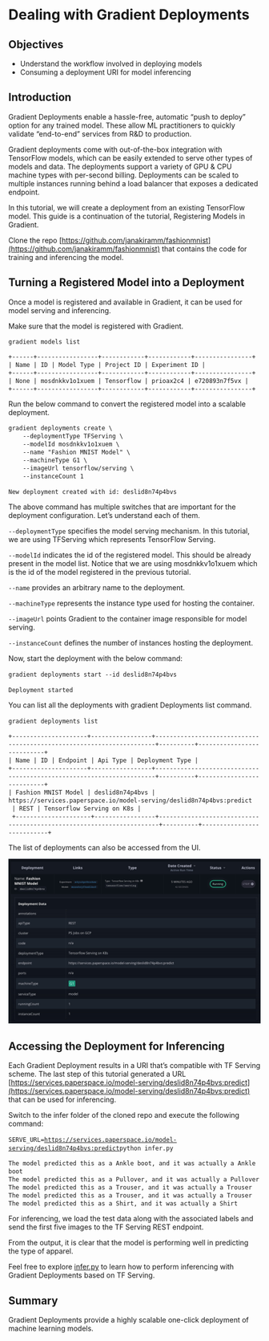 # Dealing with Gradient Deployments

## Objectives 

* Understand the workflow involved in deploying models 
* Consuming a deployment URI for model inferencing

## Introduction

Gradient Deployments enable a hassle-free, automatic “push to deploy” option for any trained model. These allow ML practitioners to quickly validate “end-to-end” services from R&D to production.

Gradient deployments come with out-of-the-box integration with TensorFlow models, which can be easily extended to serve other types of models and data. The deployments support a variety of GPU & CPU machine types with per-second billing. Deployments can be scaled to multiple instances running behind a load balancer that exposes a dedicated endpoint.

In this tutorial, we will create a deployment from an existing TensorFlow model. This guide is a continuation of the tutorial, Registering Models in Gradient.

Clone the repo [https://github.com/janakiramm/fashionmnist](https://github.com/janakiramm/fashionmnist) that contains the code for training and inferencing the model.

## Turning a Registered Model into a Deployment 

Once a model is registered and available in Gradient, it can be used for model serving and inferencing.

Make sure that the model is registered with Gradient.

```text
gradient models list
```

```text
+------+-----------------+------------+------------+----------------+ 
| Name | ID | Model Type | Project ID | Experiment ID | 
+------+-----------------+------------+------------+----------------+ 
| None | mosdnkkv1o1xuem | Tensorflow | prioax2c4 | e720893n7f5vx | 
+------+-----------------+------------+------------+----------------+
```



Run the below command to convert the registered model into a scalable deployment.

```text
gradient deployments create \
    --deploymentType TFServing \
    --modelId mosdnkkv1o1xuem \
    --name "Fashion MNIST Model" \
    --machineType G1 \
    --imageUrl tensorflow/serving \
    --instanceCount 1
```

`New deployment created with id: deslid8n74p4bvs`

The above command has multiple switches that are important for the deployment configuration. Let’s understand each of them.

`--deploymentType` specifies the model serving mechanism. In this tutorial, we are using TFServing which represents TensorFlow Serving.

`--modelId` indicates the id of the registered model. This should be already present in the model list. Notice that we are using mosdnkkv1o1xuem which is the id of the model registered in the previous tutorial.

`--name` provides an arbitrary name to the deployment.

`--machineType` represents the instance type used for hosting the container.

`--imageUrl` points Gradient to the container image responsible for model serving.

`--instanceCount` defines the number of instances hosting the deployment.

Now, start the deployment with the below command:

`gradient deployments start --id deslid8n74p4bvs`

`Deployment started`

You can list all the deployments with gradient Deployments list command.

`gradient deployments list` 

```text
+---------------------+-----------------+----------------------------------------------------------------------+----------+---------------------------+
| Name | ID | Endpoint | Api Type | Deployment Type | 
+---------------------+-----------------+----------------------------------------------------------------------+----------+---------------------------+ 
| Fashion MNIST Model | deslid8n74p4bvs | 
https://services.paperspace.io/model-serving/deslid8n74p4bvs:predict
 | REST | Tensorflow Serving on K8s | 
 +---------------------+-----------------+----------------------------------------------------------------------+----------+---------------------------+
```

The list of deployments can also be accessed from the UI.

![](../.gitbook/assets/grad-deploy-0.jpg)

## Accessing the Deployment for Inferencing

Each Gradient Deployment results in a URI that’s compatible with TF Serving scheme. The last step of this tutorial generated a URL [https://services.paperspace.io/model-serving/deslid8n74p4bvs:predict](https://services.paperspace.io/model-serving/deslid8n74p4bvs:predict) that can be used for inferencing.

Switch to the infer folder of the cloned repo and execute the following command:

`SERVE_URL=`[`https://services.paperspace.io/model-serving/deslid8n74p4bvs:predict`](https://services.paperspace.io/model-serving/deslid8n74p4bvs:predict)`python infer.py`

```text
The model predicted this as a Ankle boot, and it was actually a Ankle boot
The model predicted this as a Pullover, and it was actually a Pullover
The model predicted this as a Trouser, and it was actually a Trouser
The model predicted this as a Trouser, and it was actually a Trouser
The model predicted this as a Shirt, and it was actually a Shirt
```

For inferencing, we load the test data along with the associated labels and send the first five images to the TF Serving REST endpoint. 

From the output, it is clear that the model is performing well in predicting the type of apparel.

Feel free to explore [infer.py](https://github.com/janakiramm/fashionmnist/blob/master/infer/infer.py) to learn how to perform inferencing with Gradient Deployments based on TF Serving.

## Summary 

Gradient Deployments provide a highly scalable one-click deployment of machine learning models.

